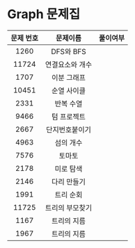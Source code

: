 # Graph 문제집
|문제 번호|문제이름|풀이여부|
|:---:|:---:|:---:|
|1260|DFS와 BFS||
|11724|연결요소와 개수||
|1707|이분 그래프||
|10451|순열 사이클||
|2331|반복 수열||
|9466|텀 프로젝트||
|2667|단지번호붙이기||
|4963|섬의 개수||
|7576|토마토||
|2178|미로 탐색||
|2146|다리 만들기||
|1991|트리 순회||
|11725|트리의 부모찾기||
|1167|트리의 지름||
|1967|트리의 지름||
